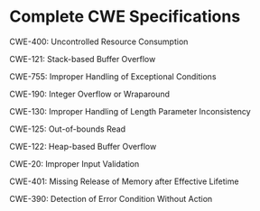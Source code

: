 

# Complete CWE Specifications

CWE-400: Uncontrolled Resource Consumption

CWE-121: Stack-based Buffer Overflow

CWE-755: Improper Handling of Exceptional Conditions

CWE-190: Integer Overflow or Wraparound

CWE-130: Improper Handling of Length Parameter Inconsistency

CWE-125: Out-of-bounds Read

CWE-122: Heap-based Buffer Overflow

CWE-20: Improper Input Validation

CWE-401: Missing Release of Memory after Effective Lifetime

CWE-390: Detection of Error Condition Without Action